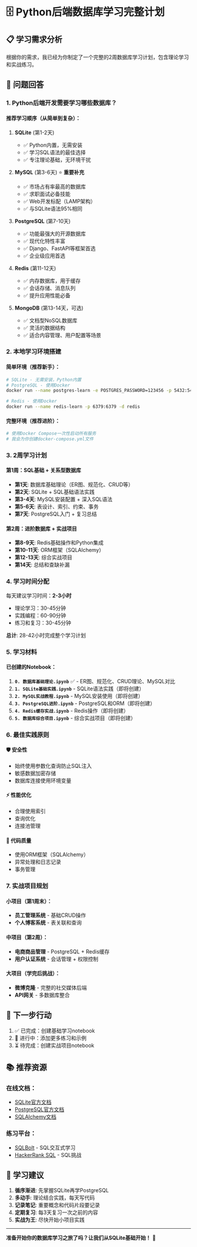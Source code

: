 # 🗄️ Python后端数据库学习完整计划

## 📋 学习需求分析

根据你的需求，我已经为你制定了一个完整的2周数据库学习计划，包含理论学习和实战练习。

## 🎯 问题回答

### 1. Python后端开发需要学习哪些数据库？

#### 推荐学习顺序（从简单到复杂）：

1. **SQLite** (第1-2天)
   - ✅ Python内置，无需安装
   - ✅ 学习SQL语法的最佳选择
   - ✅ 专注理论基础，无环境干扰

2. **MySQL** (第3-6天) ⭐ **重要补充**
   - ✅ 市场占有率最高的数据库
   - ✅ 求职面试必备技能
   - ✅ Web开发标配（LAMP架构）
   - ✅ 与SQLite语法95%相同

3. **PostgreSQL** (第7-10天)
   - ✅ 功能最强大的开源数据库
   - ✅ 现代化特性丰富
   - ✅ Django、FastAPI等框架首选
   - ✅ 企业级应用首选

4. **Redis** (第11-12天)
   - ✅ 内存数据库，用于缓存
   - ✅ 会话存储、消息队列
   - ✅ 提升应用性能必备

5. **MongoDB** (第13-14天，可选)
   - ✅ 文档型NoSQL数据库
   - ✅ 灵活的数据结构
   - ✅ 适合内容管理、用户配置等场景

### 2. 本地学习环境搭建

#### 简单环境（推荐新手）：
```bash
# SQLite - 无需安装，Python内置
# PostgreSQL - 使用Docker
docker run --name postgres-learn -e POSTGRES_PASSWORD=123456 -p 5432:5432 -d postgres

# Redis - 使用Docker
docker run --name redis-learn -p 6379:6379 -d redis
```

#### 完整环境（推荐进阶）：
```bash
# 使用Docker Compose一次性启动所有服务
# 我会为你创建docker-compose.yml文件
```

### 3. 2周学习计划

#### 第1周：SQL基础 + 关系型数据库
- **第1天**: 数据库基础理论（ER图、规范化、CRUD等）
- **第2天**: SQLite + SQL基础语法实践
- **第3-4天**: MySQL安装配置 + 深入SQL语法
- **第5-6天**: 表设计、索引、约束、事务
- **第7天**: PostgreSQL入门 + 复习总结

#### 第2周：进阶数据库 + 实战项目
- **第8-9天**: Redis基础操作和Python集成
- **第10-11天**: ORM框架（SQLAlchemy）
- **第12-13天**: 综合实战项目
- **第14天**: 总结和查缺补漏

### 4. 学习时间分配

每天建议学习时间：**2-3小时**
- 理论学习：30-45分钟
- 实践编程：60-90分钟
- 练习和复习：30-45分钟

**总计**: 28-42小时完成整个学习计划

### 5. 学习材料

#### 已创建的Notebook：
1. **`0. 数据库基础理论.ipynb`** ✅ - ER图、规范化、CRUD理论、MySQL对比
2. **`1. SQLite基础实践.ipynb`** - SQLite语法实践（即将创建）
3. **`2. MySQL实战教程.ipynb`** - MySQL安装使用（即将创建）
4. **`3. PostgreSQL进阶.ipynb`** - PostgreSQL和ORM（即将创建）
5. **`4. Redis缓存实战.ipynb`** - Redis操作（即将创建）
6. **`5. 数据库综合项目.ipynb`** - 综合实战项目（即将创建）

### 6. 最佳实践原则

#### 🛡️ 安全性
- 始终使用参数化查询防止SQL注入
- 敏感数据加密存储
- 数据库连接使用环境变量

#### ⚡ 性能优化
- 合理使用索引
- 查询优化
- 连接池管理

#### 🔧 代码质量
- 使用ORM框架（SQLAlchemy）
- 异常处理和日志记录
- 事务管理

### 7. 实战项目规划

#### 小项目（第1周末）：
- **员工管理系统** - 基础CRUD操作
- **个人博客系统** - 表关联和查询

#### 中项目（第2周）：
- **电商商品管理** - PostgreSQL + Redis缓存
- **用户认证系统** - 会话管理 + 权限控制

#### 大项目（学完后挑战）：
- **微博克隆** - 完整的社交媒体后端
- **API网关** - 多数据库整合

## 🎯 下一步行动

1. ✅ 已完成：创建基础学习notebook
2. 🔄 进行中：添加更多练习和示例
3. ⏳ 待完成：创建实战项目notebook

## 📚 推荐资源

### 在线文档：
- [SQLite官方文档](https://sqlite.org/docs.html)
- [PostgreSQL官方文档](https://www.postgresql.org/docs/)
- [SQLAlchemy文档](https://docs.sqlalchemy.org/)

### 练习平台：
- [SQLBolt](https://sqlbolt.com/) - SQL交互式学习
- [HackerRank SQL](https://www.hackerrank.com/domains/sql) - SQL挑战

## 🎊 学习建议

1. **循序渐进**: 先掌握SQLite再学PostgreSQL
2. **多动手**: 理论结合实践，每天写代码
3. **记录笔记**: 重要概念和代码片段要记录
4. **定期复习**: 每3天复习一次之前的内容
5. **实战为王**: 尽快开始小项目实践

---

**准备开始你的数据库学习之旅了吗？让我们从SQLite基础开始！** 🚀 